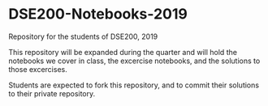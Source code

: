 # DSE200-Notebooks-2019
Repository for the students of DSE200, 2019

This repository will be expanded during the quarter and will hold the notebooks we cover in class, 
the excercise notebooks, and the solutions to those excercises.

Students are expected to fork this repository, and to commit their solutions to their private repository.
